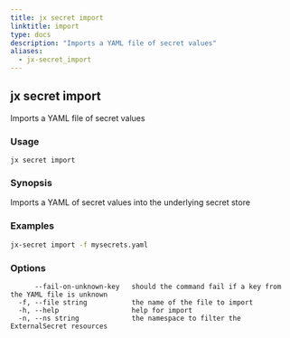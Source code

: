 ```yaml
---
title: jx secret import
linktitle: import
type: docs
description: "Imports a YAML file of secret values"
aliases:
  - jx-secret_import
---
```


## jx secret import

Imports a YAML file of secret values

### Usage

```
jx secret import
```

### Synopsis

Imports a YAML of secret values into the underlying secret store

### Examples

  ```bash
  jx-secret import -f mysecrets.yaml

  ```
### Options

```
      --fail-on-unknown-key   should the command fail if a key from the YAML file is unknown
  -f, --file string           the name of the file to import
  -h, --help                  help for import
  -n, --ns string             the namespace to filter the ExternalSecret resources
```


